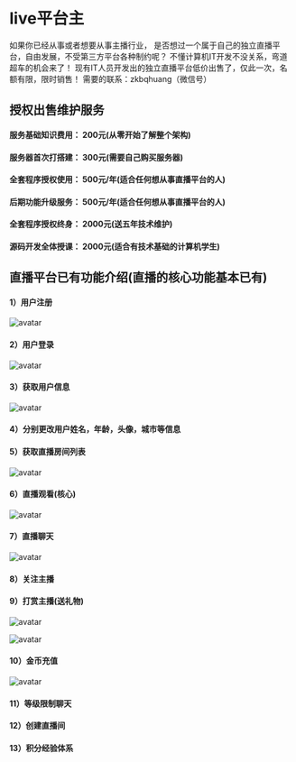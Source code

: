 # live平台主

如果你已经从事或者想要从事主播行业，
是否想过一个属于自己的独立直播平台，自由发展，不受第三方平台各种制约呢？
不懂计算机IT开发不没关系，弯道超车的机会来了！
现有IT人员开发出的独立直播平台低价出售了，仅此一次，名额有限，限时销售！
需要的联系：zkbqhuang（微信号）


## 授权出售维护服务

#### 服务基础知识费用： 200元(从零开始了解整个架构)
#### 服务器首次打搭建： 300元(需要自己购买服务器)
#### 全套程序授权使用： 500元/年(适合任何想从事直播平台的人)
#### 后期功能升级服务： 500元/年(适合任何想从事直播平台的人)

#### 全套程序授权终身： 2000元(送五年技术维护)

#### 源码开发全体授课： 2000元(适合有技术基础的计算机学生)



## 直播平台已有功能介绍(直播的核心功能基本已有)

#### 1）用户注册

![avatar](https://github.com/zkbqhuang/live/blob/main/img/live3.jpg)

#### 2）用户登录

![avatar](https://github.com/zkbqhuang/live/blob/main/img/live2.jpg)

#### 3）获取用户信息

![avatar](https://github.com/zkbqhuang/live/blob/main/img/live6.jpg)

#### 4）分别更改用户姓名，年龄，头像，城市等信息
#### 5）获取直播房间列表

![avatar](https://github.com/zkbqhuang/live/blob/main/img/live1.jpg)

#### 6）直播观看(核心)

![avatar](https://github.com/zkbqhuang/live/blob/main/img/live4.jpg)

#### 7）直播聊天

![avatar](https://github.com/zkbqhuang/live/blob/main/img/live5.jpg)

#### 8）关注主播
#### 9）打赏主播(送礼物)

![avatar](https://github.com/zkbqhuang/live/blob/main/img/live7.jpg)

![avatar](https://github.com/zkbqhuang/live/blob/main/img/live8.jpg)

#### 10）金币充值

![avatar](https://github.com/zkbqhuang/live/blob/main/img/live9.jpg)

#### 11）等级限制聊天
#### 12）创建直播间
#### 13）积分经验体系
